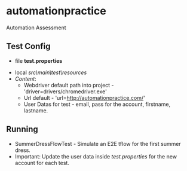 # automationpractice #  
Automation Assessment 

## Test Config ##

- file **test.properties** 

* local *src\main\test\resources*
* *Content*:
 	* Webdriver default path into project - 'driver=drivers/chromedriver.exe'
	* Url default - 'url=http://automationpractice.com/'
	* User Datas for test - email, pass for the account, firstname, lastname.

## Running ##
- SummerDressFlowTest - Simulate an E2E tflow for the first summer dress.
- Important: Update the user data inside *test.properties* for the new account for each test.
